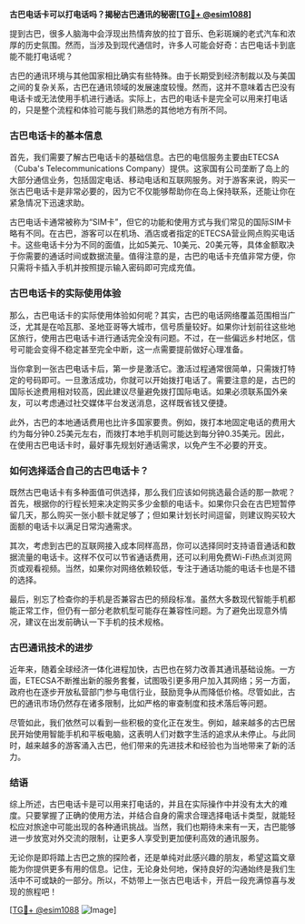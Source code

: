 **古巴电话卡可以打电话吗？揭秘古巴通讯的秘密[[TG💪+ @esim1088](https://t.me/s/esim1088)]**

提到古巴，很多人脑海中会浮现出热情奔放的拉丁音乐、色彩斑斓的老式汽车和浓厚的历史氛围。然而，当涉及到现代通信时，许多人可能会好奇：古巴电话卡到底能不能打电话呢？

古巴的通讯环境与其他国家相比确实有些特殊。由于长期受到经济制裁以及与美国之间的复杂关系，古巴在通讯领域的发展速度较慢。然而，这并不意味着古巴没有电话卡或无法使用手机进行通话。实际上，古巴的电话卡是完全可以用来打电话的，只是整个流程和体验可能与我们熟悉的其他地方有所不同。

### 古巴电话卡的基本信息

首先，我们需要了解古巴电话卡的基础信息。古巴的电信服务主要由ETECSA（Cuba's Telecommunications Company）提供。这家国有公司垄断了岛上的大部分通信业务，包括固定电话、移动电话和互联网服务。对于游客来说，购买一张古巴电话卡是非常必要的，因为它不仅能够帮助你在岛上保持联系，还能让你在紧急情况下迅速求助。

古巴电话卡通常被称为“SIM卡”，但它的功能和使用方式与我们常见的国际SIM卡略有不同。在古巴，游客可以在机场、酒店或者指定的ETECSA营业网点购买电话卡。这些电话卡分为不同的面值，比如5美元、10美元、20美元等，具体金额取决于你需要的通话时间或数据流量。值得注意的是，古巴的电话卡充值非常方便，你只需将卡插入手机并按照提示输入密码即可完成充值。

### 古巴电话卡的实际使用体验

那么，古巴电话卡的实际使用体验如何呢？其实，古巴的电话网络覆盖范围相当广泛，尤其是在哈瓦那、圣地亚哥等大城市，信号质量较好。如果你计划前往这些地区旅行，使用古巴电话卡进行通话完全没有问题。不过，在一些偏远乡村地区，信号可能会变得不稳定甚至完全中断，这一点需要提前做好心理准备。

当你拿到一张古巴电话卡后，第一步是激活它。激活过程通常很简单，只需拨打特定的号码即可。一旦激活成功，你就可以开始拨打电话了。需要注意的是，古巴的国际长途费用相对较高，因此建议尽量避免拨打国际电话。如果必须联系国外亲友，可以考虑通过社交媒体平台发送消息，这样既省钱又便捷。

此外，古巴的本地通话费用也比许多国家要贵。例如，拨打本地固定电话的费用大约为每分钟0.25美元左右，而拨打本地手机则可能达到每分钟0.35美元。因此，在使用古巴电话卡时，最好事先规划好通话需求，以免产生不必要的开支。

### 如何选择适合自己的古巴电话卡？

既然古巴电话卡有多种面值可供选择，那么我们应该如何挑选最合适的那一款呢？首先，根据你的行程长短来决定购买多少金额的电话卡。如果你只会在古巴短暂停留几天，那么购买一张小额卡就足够了；但如果计划长时间逗留，则建议购买较大面额的电话卡以满足日常沟通需求。

其次，考虑到古巴的互联网接入成本同样高昂，你可以选择同时支持语音通话和数据流量的电话卡。这样不仅可以节省通话费用，还可以利用免费Wi-Fi热点浏览网页或观看视频。当然，如果你对网络依赖较低，专注于通话功能的电话卡也是不错的选择。

最后，别忘了检查你的手机是否兼容古巴的频段标准。虽然大多数现代智能手机都能正常工作，但仍有一部分老款机型可能存在兼容性问题。为了避免出现意外情况，建议在出发前确认一下手机的技术规格。

### 古巴通讯技术的进步

近年来，随着全球经济一体化进程加快，古巴也在努力改善其通讯基础设施。一方面，ETECSA不断推出新的服务套餐，试图吸引更多用户加入其网络；另一方面，政府也在逐步开放私营部门参与电信行业，鼓励竞争从而降低价格。尽管如此，古巴的通讯市场仍然存在诸多限制，比如严格的审查制度和技术落后等问题。

尽管如此，我们依然可以看到一些积极的变化正在发生。例如，越来越多的古巴居民开始使用智能手机和平板电脑，这表明人们对数字生活的追求从未停止。与此同时，越来越多的游客涌入古巴，他们带来的先进技术和经验也为当地带来了新的活力。

### 结语

综上所述，古巴电话卡是可以用来打电话的，并且在实际操作中并没有太大的难度。只要掌握了正确的使用方法，并结合自身的需求合理选择电话卡类型，就能轻松应对旅途中可能出现的各种通讯挑战。当然，我们也期待未来有一天，古巴能够进一步放宽对外交流的限制，让更多人享受到更加便利高效的通讯服务。

无论你是即将踏上古巴之旅的探险者，还是单纯对此感兴趣的朋友，希望这篇文章能为你提供更多有用的信息。记住，无论身处何地，保持良好的沟通始终是我们生活中不可或缺的一部分。所以，不妨带上一张古巴电话卡，开启一段充满惊喜与发现的旅程吧！

[[TG💪+ @esim1088](https://t.me/s/esim1088) ![Image](https://i.postimg.cc/4NQfJmqS/Snipaste-2025-05-13-00-14-12.png)]